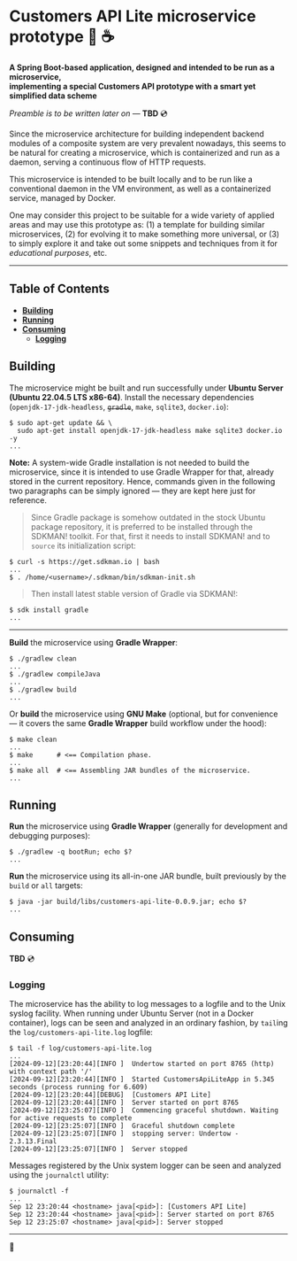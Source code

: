 # Customers API Lite microservice prototype :small_blue_diamond: :coffee:

**A Spring Boot-based application, designed and intended to be run as a microservice,
<br />implementing a special Customers API prototype with a smart yet simplified data scheme**

*Preamble is to be written later on* &mdash; **TBD** :cd:

Since the microservice architecture for building independent backend modules of a composite system are very prevalent nowadays, this seems to be natural for creating a microservice, which is containerized and run as a daemon, serving a continuous flow of HTTP requests.

This microservice is intended to be built locally and to be run like a conventional daemon in the VM environment, as well as a containerized service, managed by Docker.

One may consider this project to be suitable for a wide variety of applied areas and may use this prototype as: (1) a template for building similar microservices, (2) for evolving it to make something more universal, or (3) to simply explore it and take out some snippets and techniques from it for *educational purposes*, etc.

---

## Table of Contents

* **[Building](#building)**
* **[Running](#running)**
* **[Consuming](#consuming)**
  * **[Logging](#logging)**

## Building

The microservice might be built and run successfully under **Ubuntu Server (Ubuntu 22.04.5 LTS x86-64)**. Install the necessary dependencies (`openjdk-17-jdk-headless`, ~~`gradle`~~, `make`, `sqlite3`, `docker.io`):

```
$ sudo apt-get update && \
  sudo apt-get install openjdk-17-jdk-headless make sqlite3 docker.io -y
...
```

**Note:** A system-wide Gradle installation is not needed to build the microservice, since it is intended to use Gradle Wrapper for that, already stored in the current repository. Hence, commands given in the following two paragraphs can be simply ignored &mdash; they are kept here just for reference.

> Since Gradle package is somehow outdated in the stock Ubuntu package repository, it is preferred to be installed through the SDKMAN! toolkit. For that, first it needs to install SDKMAN! and to `source` its initialization script:

```
$ curl -s https://get.sdkman.io | bash
...
$ . /home/<username>/.sdkman/bin/sdkman-init.sh
```

> Then install latest stable version of Gradle via SDKMAN!:

```
$ sdk install gradle
...
```

---

**Build** the microservice using **Gradle Wrapper**:

```
$ ./gradlew clean
...
$ ./gradlew compileJava
...
$ ./gradlew build
...
```

Or **build** the microservice using **GNU Make** (optional, but for convenience &mdash; it covers the same **Gradle Wrapper** build workflow under the hood):

```
$ make clean
...
$ make      # <== Compilation phase.
...
$ make all  # <== Assembling JAR bundles of the microservice.
...
```

## Running

**Run** the microservice using **Gradle Wrapper** (generally for development and debugging purposes):

```
$ ./gradlew -q bootRun; echo $?
...
```

**Run** the microservice using its all-in-one JAR bundle, built previously by the `build` or `all` targets:

```
$ java -jar build/libs/customers-api-lite-0.0.9.jar; echo $?
...
```

## Consuming

**TBD** :cd:

### Logging

The microservice has the ability to log messages to a logfile and to the Unix syslog facility. When running under Ubuntu Server (not in a Docker container), logs can be seen and analyzed in an ordinary fashion, by `tail`ing the `log/customers-api-lite.log` logfile:

```
$ tail -f log/customers-api-lite.log
...
[2024-09-12][23:20:44][INFO ]  Undertow started on port 8765 (http) with context path '/'
[2024-09-12][23:20:44][INFO ]  Started CustomersApiLiteApp in 5.345 seconds (process running for 6.609)
[2024-09-12][23:20:44][DEBUG]  [Customers API Lite]
[2024-09-12][23:20:44][INFO ]  Server started on port 8765
[2024-09-12][23:25:07][INFO ]  Commencing graceful shutdown. Waiting for active requests to complete
[2024-09-12][23:25:07][INFO ]  Graceful shutdown complete
[2024-09-12][23:25:07][INFO ]  stopping server: Undertow - 2.3.13.Final
[2024-09-12][23:25:07][INFO ]  Server stopped
```

Messages registered by the Unix system logger can be seen and analyzed using the `journalctl` utility:

```
$ journalctl -f
...
Sep 12 23:20:44 <hostname> java[<pid>]: [Customers API Lite]
Sep 12 23:20:44 <hostname> java[<pid>]: Server started on port 8765
Sep 12 23:25:07 <hostname> java[<pid>]: Server stopped
```

---

:dvd:
